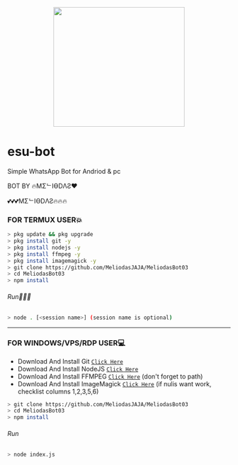 <p align="center">
<img src="https://c.tenor.com/ydB-bVb1KAwAAAAC/meliodas-the-seven-deadly-sins.gif" width="296" height="270"/>
</p>

# esu-bot
Simple WhatsApp Bot for Andriod & pc

BOT BY 🔥MΣᄂIӨDΛƧ❤

💕💕💕MΣᄂIӨDΛƧ🔥🔥🔥

### FOR TERMUX USER💥
```bash
> pkg update && pkg upgrade
> pkg install git -y
> pkg install nodejs -y
> pkg install ffmpeg -y
> pkg install imagemagick -y
> git clone https://github.com/MeliodasJAJA/MeliodasBot03
> cd MeliodasBot03
> npm install
```
###### Run🏃🏻‍♂️
```bash
> node . [<session name>] (session name is optional)
```

---------

### FOR WINDOWS/VPS/RDP USER💻
* Download And Install Git [`Click Here`](https://git-scm.com/downloads) <br>
* Download And Install NodeJS [`Click Here`](https://nodejs.org/en/download) <br>
* Download And Install FFMPEG [`Click Here`](https://ffmpeg.org/download.html) (don't forget to path) 
* Download And Install ImageMagick [`Click Here`](https://imagemagick.org/script/download.php) (if nulis want work,  checklist columns 1,2,3,5,6) 
```bash
> git clone https://github.com/MeliodasJAJA/MeliodasBot03
> cd MeliodasBot03
> npm install
```
###### Run
```bash
> node index.js
```
